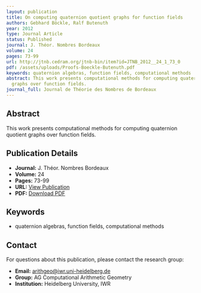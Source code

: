 ```yaml
---
layout: publication
title: On computing quaternion quotient graphs for function fields
authors: Gebhard Böckle, Ralf Butenuth
year: 2012
type: Journal Article
status: Published
journal: J. Théor. Nombres Bordeaux
volume: 24
pages: 73-99
url: http://jtnb.cedram.org/jtnb-bin/item?id=JTNB_2012__24_1_73_0
pdf: /assets/uploads/Proofs-Boeckle-Butenuth.pdf
keywords: quaternion algebras, function fields, computational methods
abstract: This work presents computational methods for computing quaternion quotient
  graphs over function fields.
journal_full: Journal de Théorie des Nombres de Bordeaux
---
```



## Abstract

This work presents computational methods for computing quaternion quotient graphs over function fields.

## Publication Details

- **Journal:** J. Théor. Nombres Bordeaux
- **Volume:** 24
- **Pages:** 73-99
- **URL:** [View Publication](http://jtnb.cedram.org/jtnb-bin/item?id=JTNB_2012__24_1_73_0)
- **PDF:** [Download PDF](/assets/uploads/Proofs-Boeckle-Butenuth.pdf)

## Keywords

- quaternion algebras, function fields, computational methods


## Contact

For questions about this publication, please contact the research group:
- **Email:** arithgeo@iwr.uni-heidelberg.de
- **Group:** AG Computational Arithmetic Geometry
- **Institution:** Heidelberg University, IWR